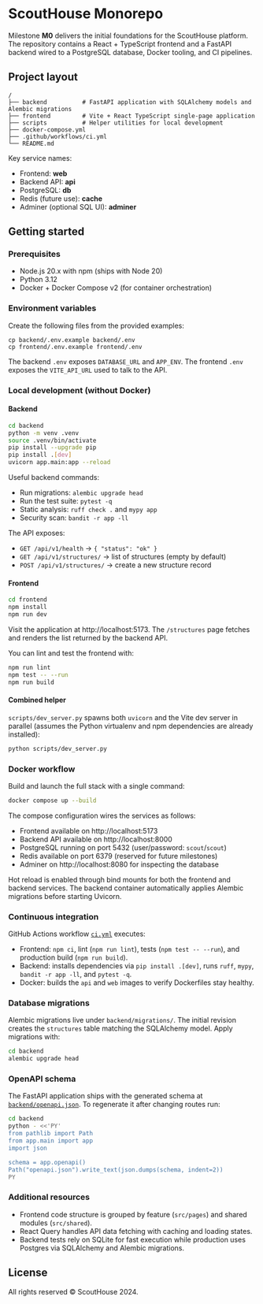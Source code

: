# ScoutHouse Monorepo

Milestone **M0** delivers the initial foundations for the ScoutHouse platform. The
repository contains a React + TypeScript frontend and a FastAPI backend wired to a
PostgreSQL database, Docker tooling, and CI pipelines.

## Project layout

```
/
├── backend          # FastAPI application with SQLAlchemy models and Alembic migrations
├── frontend         # Vite + React TypeScript single-page application
├── scripts          # Helper utilities for local development
├── docker-compose.yml
├── .github/workflows/ci.yml
└── README.md
```

Key service names:

- Frontend: **web**
- Backend API: **api**
- PostgreSQL: **db**
- Redis (future use): **cache**
- Adminer (optional SQL UI): **adminer**

## Getting started

### Prerequisites

- Node.js 20.x with npm (ships with Node 20)
- Python 3.12
- Docker + Docker Compose v2 (for container orchestration)

### Environment variables

Create the following files from the provided examples:

```
cp backend/.env.example backend/.env
cp frontend/.env.example frontend/.env
```

The backend `.env` exposes `DATABASE_URL` and `APP_ENV`. The frontend `.env`
exposes the `VITE_API_URL` used to talk to the API.

### Local development (without Docker)

#### Backend

```bash
cd backend
python -m venv .venv
source .venv/bin/activate
pip install --upgrade pip
pip install .[dev]
uvicorn app.main:app --reload
```

Useful backend commands:

- Run migrations: `alembic upgrade head`
- Run the test suite: `pytest -q`
- Static analysis: `ruff check .` and `mypy app`
- Security scan: `bandit -r app -ll`

The API exposes:

- `GET /api/v1/health` → `{ "status": "ok" }`
- `GET /api/v1/structures/` → list of structures (empty by default)
- `POST /api/v1/structures/` → create a new structure record

#### Frontend

```bash
cd frontend
npm install
npm run dev
```

Visit the application at http://localhost:5173. The `/structures` page fetches
and renders the list returned by the backend API.

You can lint and test the frontend with:

```bash
npm run lint
npm test -- --run
npm run build
```

#### Combined helper

`scripts/dev_server.py` spawns both `uvicorn` and the Vite dev server in parallel
(assumes the Python virtualenv and npm dependencies are already installed):

```bash
python scripts/dev_server.py
```

### Docker workflow

Build and launch the full stack with a single command:

```bash
docker compose up --build
```

The compose configuration wires the services as follows:

- Frontend available on http://localhost:5173
- Backend API available on http://localhost:8000
- PostgreSQL running on port 5432 (user/password: `scout`/`scout`)
- Redis available on port 6379 (reserved for future milestones)
- Adminer on http://localhost:8080 for inspecting the database

Hot reload is enabled through bind mounts for both the frontend and backend
services. The backend container automatically applies Alembic migrations before
starting Uvicorn.

### Continuous integration

GitHub Actions workflow [`ci.yml`](.github/workflows/ci.yml) executes:

- Frontend: `npm ci`, lint (`npm run lint`), tests (`npm test -- --run`), and
  production build (`npm run build`).
- Backend: installs dependencies via `pip install .[dev]`, runs `ruff`, `mypy`,
  `bandit -r app -ll`, and `pytest -q`.
- Docker: builds the `api` and `web` images to verify Dockerfiles stay healthy.

### Database migrations

Alembic migrations live under `backend/migrations/`. The initial revision
creates the `structures` table matching the SQLAlchemy model. Apply migrations
with:

```bash
cd backend
alembic upgrade head
```

### OpenAPI schema

The FastAPI application ships with the generated schema at
[`backend/openapi.json`](backend/openapi.json). To regenerate it after changing
routes run:

```bash
cd backend
python - <<'PY'
from pathlib import Path
from app.main import app
import json

schema = app.openapi()
Path("openapi.json").write_text(json.dumps(schema, indent=2))
PY
```

### Additional resources

- Frontend code structure is grouped by feature (`src/pages`) and shared modules
  (`src/shared`).
- React Query handles API data fetching with caching and loading states.
- Backend tests rely on SQLite for fast execution while production uses Postgres
  via SQLAlchemy and Alembic migrations.

## License

All rights reserved © ScoutHouse 2024.
